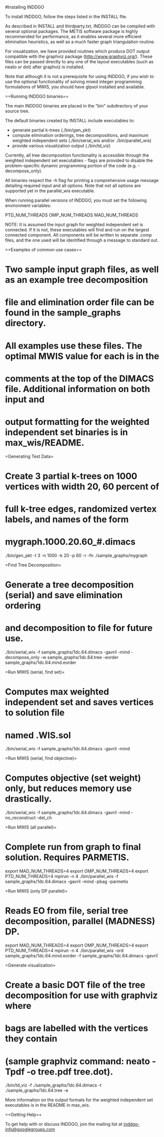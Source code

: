 #Installing INDDGO

To install INDDGO, follow the steps listed in the INSTALL file.

As described in INSTALL and thirdparty.txt, INDDGO can be compiled with 
several optional packages. The METIS software package is highly recommended
for performance, as it enables several more efficient elimination heuristics, 
as well as a much faster graph triangulation routine.

For visualization, we have provided routines which produce DOT output 
compatible with the graphviz package (http://www.graphviz.org/). These 
files can be passed directly to any one of the layout executables (such as 
neato or dot) after graphviz is installed.

Note that although it is not a prerequisite for using INDDGO, if you 
wish to use the optional functionality of solving mixed integer programming 
formulations of MWIS, you should have glpsol installed and available.

==Running INDDGO binaries==

The main INDDGO binaries are placed in the "bin" subdirectory of your
source tree.

The default binaries created by INSTALL include executables to:
- generate partial k-trees (./bin/gen_pkt)
- compute elimination orderings, tree decompositions, and maximum weighted independent sets (./bin/serial_wis and/or ./bin/parallel_wis)
- provide various visualization output (./bin/td_viz)

Currently, all tree decomposition functionality is accessible through the 
weighted independent set executables - flags are provided to disable the 
problem-specific dynamic programming portion of the code (e.g. -decompose_only).

All binaries respect the -h flag for printing a comprehensive usage message detailing required input and all options. Note that not all options are supported yet in the parallel_wis executable.

When running parallel versions of INDDGO, you must set the following
environment variables:

PTD_NUM_THREADS
OMP_NUM_THREADS
MAD_NUM_THREADS

NOTE: It is assumed the input graph for weighted independent set is connected. If it is not, 
these executables will find and run on the largest connected component. 
All components will be written to separate .comp files, and the one used
will be identified through a message to standard out. 

==Examples of common use cases==
# Two sample input graph files, as well as an example tree decomposition
# file and elimination order file can be found in the sample_graphs directory.
# All examples use these files. The optimal MWIS value for each is in the 
# comments at the top of the DIMACS file. Additional information on both input and 
# output formatting for the weighted independent set binaries is in max_wis/README.

=Generating Test Data=
# Create 3 partial k-trees on 1000 vertices with width 20, 60 percent of 
# full k-tree edges, randomized vertex labels, and names of the form 
# mygraph.1000.20.60_#.dimacs
./bin/gen_pkt -t 3 -n 1000 -k 20 -p 60 -r -fn ./sample_graphs/mygraph

=Find Tree Decomposition=
# Generate a tree decomposition (serial) and save elimination ordering
# and decomposition to file for future use.
./bin/serial_wis -f sample_graphs/1dc.64.dimacs -gavril -mind -decompose_only -w sample_graphs/1dc.64.tree -eorder sample_graphs/1dc.64.mind.eorder

=Run MWIS (serial, find set)= 
# Computes max weighted independent set and saves vertices to solution file 
# named <inputfile>.WIS.sol
./bin/serial_wis -f sample_graphs/1dc.64.dimacs -gavril -mind 

=Run MWIS (serial, find objective)= 
# Computes objective (set weight) only, but reduces memory use drastically. 
./bin/serial_wis -f sample_graphs/1dc.64.dimacs -gavril -mind -no_reconstruct -del_ch

=Run MWIS (all parallel)= 
# Complete run from graph to final solution. Requires PARMETIS.
export MAD_NUM_THREADS=4
export OMP_NUM_THREADS=4
export PTD_NUM_THREADS=4 
mpirun -n 4 ./bin/parallel_wis -f sample_graphs/1dc.64.dimacs -gavril -mind -pbag -parmetis

=Run MWIS (only DP parallel)= 
# Reads EO from file, serial tree decomposition, parallel (MADNESS) DP.  
export MAD_NUM_THREADS=4
export OMP_NUM_THREADS=4
export PTD_NUM_THREADS=4 
mpirun -n 4 ./bin/parallel_wis -ord sample_graphs/1dc.64.mind.eorder -f sample_graphs/1dc.64.dimacs -gavril 

=Generate visualization=
# Create a basic DOT file of the tree decomposition for use with graphviz where
# bags are labelled with the vertices they contain 
# (sample graphviz command: neato -Tpdf -o tree.pdf tree.dot). 
./bin/td_viz -f ./sample_graphs/1dc.64.dimacs -t ./sample_graphs/1dc.64.tree -e 

More information on the output formats for the weighted independent set executables is in the README in max_wis.

==Getting Help==

To get help with or discuss INDDGO, join the mailing list at inddgo-info@googlegroups.com
